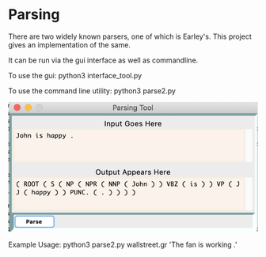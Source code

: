 # Parsing

There are two widely known parsers, one of which is Earley's. This project gives an implementation of the same.

It can be run via the gui interface as well as commandline.

To use the gui:
python3 interface_tool.py

To use the command line utility:
python3 parse2.py <grammar file> <Sentence2Parse>

![Alt text](./assets/interface.png?raw=true "GUI Interface")

Example Usage:
python3 parse2.py wallstreet.gr 'The fan is working .'
